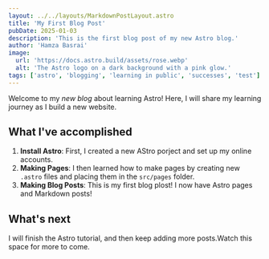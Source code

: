 ```yaml
---
layout: ../../layouts/MarkdownPostLayout.astro
title: 'My First Blog Post'
pubDate: 2025-01-03
description: 'This is the first blog post of my new Astro blog.'
author: 'Hamza Basrai'
image:
  url: 'https://docs.astro.build/assets/rose.webp'
  alt: 'The Astro logo on a dark background with a pink glow.'
tags: ['astro', 'blogging', 'learning in public', 'successes', 'test']
---
```


Welcome to my _new blog_ about learning Astro! Here, I will share my learning journey as I build a new website.

## What I've accomplished

1. **Install Astro**: First, I created a new AStro porject and set up my online accounts.
2. **Making Pages**: I then learned how to make pages by creating new `.astro` files and placing them in the `src/pages` folder.
3. **Making Blog Posts**: This is my first blog plost! I now have Astro pages and Markdown posts!

## What's next

I will finish the Astro tutorial, and then keep adding more posts.Watch this space for more to come.
